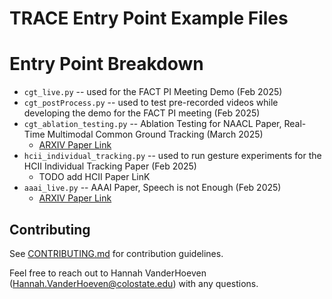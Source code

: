 # TRACE Entry Point Example Files

# Entry Point Breakdown

- `cgt_live.py` -- used for the FACT PI Meeting Demo (Feb 2025)
- `cgt_postProcess.py` -- used to test pre-recorded videos while developing the demo for the FACT PI meeting (Feb 2025)
- `cgt_ablation_testing.py` -- Ablation Testing for NAACL Paper, Real-Time Multimodal Common Ground Tracking (March 2025)
    - [ARXIV Paper Link](https://arxiv.org/abs/2503.09511)
- `hcii_individual_tracking.py` -- used to run gesture experiments for the HCII Individual Tracking Paper (Feb 2025)
    - TODO add HCII Paper LinK
- `aaai_live.py` -- AAAI Paper, Speech is not Enough (Feb 2025)
    - [ARXIV Paper Link](https://arxiv.org/abs/2412.05797)

## Contributing

See [CONTRIBUTING.md](CONTRIBUTING.md) for contribution guidelines.

Feel free to reach out to Hannah VanderHoeven (Hannah.VanderHoeven@colostate.edu) with any questions.
